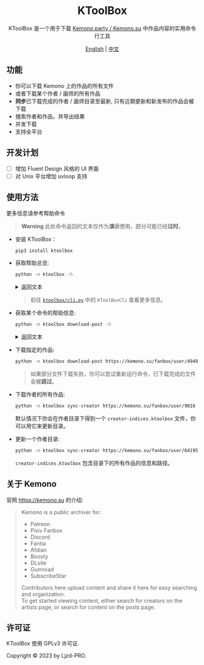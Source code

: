 <h1 align="center">
  KToolBox
</h1>

<p align="center">
  KToolBox 是一个用于下载
  <a href="https://kemono.su/">Kemono.party / Kemono.su</a>
  中作品内容的实用命令行工具
</p>

<p align="center">
    <a href="./README.md">English</a> | <a href="./README_zh-CN.md">中文</a>
</p>

## 功能

- 你可以下载 Kemono 上的作品的所有文件
- 或者下载某个作者 / 画师的所有作品
- **同步**已下载完成的作者 / 画师目录至最新, 只有近期更新和新发布的作品会被下载
- 搜索作者和作品，并导出结果
- 并发下载
- 支持全平台

## 开发计划

- [ ] 增加 Fluent Design 风格的 UI 界面
- [ ] 对 Unix 平台增加 uvloop 支持

## 使用方法

更多信息请参考帮助命令

> **Warning**
> 此处命令返回的文本仅作为**演示**使用，部分可能已经**过时**。

- 安装 KToolBox：
    ```bash
    pip3 install ktoolbox
    ```

- 获取帮助总览:
    ```bash
    python -m ktoolbox -h
    ```
    <details>
    <summary>返回文本</summary>
      <pre>
        <code>
  INFO: Showing help with the command '__main__.py -- --help'.
  <br>
  NAME
      __main__.py
  <br>
  SYNOPSIS
      __main__.py COMMAND | -
  <br>
  COMMANDS
      COMMAND is one of the following:
  <br>
     download_post
       Download a specific post
  <br>
     ...
  <br>
     sync_creator
       Sync all posts from a creator
  <br>
     version
       Show KToolBox version
        </code>
      </pre>
    </details>

  > 前往 [`ktoolbox/cli.py`](ktoolbox/cli.py) 中的 `KToolBoxCli` 查看更多信息。

- 获取某个命令的帮助信息:
    ```bash
    python -m ktoolbox download-post -h
    ```
    <details>
    <summary>返回文本</summary>
      <pre>
        <code>
  NAME
      __main__.py sync-creator - Sync all posts from a creator
  <br>
  SYNOPSIS
      __main__.py sync-creator &lt;flags>
  <br>
  DESCRIPTION
      You can update the directory anytime after download finished, such as to update after creator published new posts.
      * If `update_from` was provided, it should be located **inside the creator directory**.
  <br>
  FLAGS
      -u, --url=URL
          Type: Optional[str]
          Default: None
          The post URL
      ...
        </code>
      </pre>
    </details>
  

- 下载指定的作品:
    ```bash
    python -m ktoolbox download-post https://kemono.su/fanbox/user/49494721/post/6608808
    ```
  
  > 如果部分文件下载失败，你可以尝试重新运行命令，已下载完成的文件会被**跳过**。

- 下载作者的所有作品:
    ```bash
    python -m ktoolbox sync-creator https://kemono.su/fanbox/user/9016
    ```
  
  默认情况下你会在作者目录下得到一个 `creator-indices.ktoolbox` 文件，你可以用它来更新目录。

  
- 更新一个作者目录:
    ```bash
    python -m ktoolbox sync-creator https://kemono.su/fanbox/user/641955 --update-with=./xxx/creator-indices.ktoolbox
    ```
  
  `creator-indices.ktoolbox` 包含目录下的所有作品的信息和路径。  

## 关于 Kemono

官网 https://kemono.su 的介绍:

> Kemono is a public archiver for:
>  
> - Patreon
> - Pixiv Fanbox
> - Discord
> - Fantia
> - Afdian
> - Boosty
> - DLsite
> - Gumroad
> - SubscribeStar
> 
> Contributors here upload content and share it here for easy searching and organization. \
> To get started viewing content, either search for creators on the artists page, or search for content on the posts page.


## 许可证

KToolBox 使用 GPLv3 许可证.

Copyright © 2023 by Ljzd-PRO.
